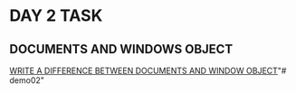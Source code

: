 # DAY 2 TASK


## **DOCUMENTS AND WINDOWS OBJECT**



[WRITE A DIFFERENCE BETWEEN DOCUMENTS AND WINDOW OBJECT](https://docs.google.com/document/d/1lMPTFe7i6rHS5Is11pFtJWQS-GCrY1i-OsFfrfAtJLY/edit)"# demo02" 
